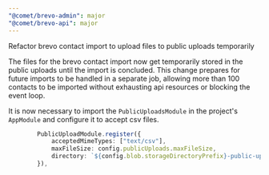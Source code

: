 ```yaml
---
"@comet/brevo-admin": major
"@comet/brevo-api": major
---
```


Refactor brevo contact import to upload files to public uploads temporarily

The files for the brevo contact import now get temporarily stored in the public uploads until the import is concluded.
This change prepares for future imports to be handled in a separate job, allowing more than 100 contacts to be imported without exhausting api resources or blocking the event loop.

It is now necessary to import the `PublicUploadsModule` in the project's `AppModule` and configure it to accept csv files.

```ts
        PublicUploadModule.register({
            acceptedMimeTypes: ["text/csv"],
            maxFileSize: config.publicUploads.maxFileSize,
            directory: `${config.blob.storageDirectoryPrefix}-public-uploads`,
        }),
```
